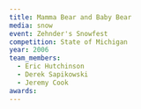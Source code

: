 ```yaml
---
title: Mamma Bear and Baby Bear
media: snow
event: Zehnder's Snowfest
competition: State of Michigan
year: 2006
team_members:
  - Eric Hutchinson
  - Derek Sapikowski
  - Jeremy Cook
awards: 
---
```


